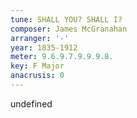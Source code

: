 ```yaml
---
tune: SHALL YOU? SHALL I?
composer: James McGranahan
arranger: '-'
year: 1835-1912
meter: 9.6.9.7.9.9.9.8.
key: F Major
anacrusis: 0
---
```

undefined
